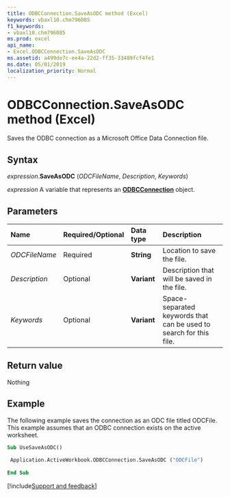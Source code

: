 ```yaml
---
title: ODBCConnection.SaveAsODC method (Excel)
keywords: vbaxl10.chm796085
f1_keywords:
- vbaxl10.chm796085
ms.prod: excel
api_name:
- Excel.ODBCConnection.SaveAsODC
ms.assetid: a499de7c-ee4a-22d2-ff35-33489fcf4fe1
ms.date: 05/01/2019
localization_priority: Normal
---
```



# ODBCConnection.SaveAsODC method (Excel)

Saves the ODBC connection as a Microsoft Office Data Connection file.


## Syntax

_expression_.**SaveAsODC** (_ODCFileName_, _Description_, _Keywords_)

_expression_ A variable that represents an **[ODBCConnection](Excel.ODBCConnection.md)** object.


## Parameters

|Name|Required/Optional|Data type|Description|
|:-----|:-----|:-----|:-----|
| _ODCFileName_|Required| **String**|Location to save the file.|
| _Description_|Optional| **Variant**|Description that will be saved in the file.|
| _Keywords_|Optional| **Variant**|Space-separated keywords that can be used to search for this file.|

## Return value

Nothing


## Example

The following example saves the connection as an ODC file titled ODCFile. This example assumes that an ODBC connection exists on the active worksheet.

```vb
Sub UseSaveAsODC() 
 
 Application.ActiveWorkbook.ODBCConnection.SaveAsODC ("ODCFile") 
 
End Sub
```




[!include[Support and feedback](~/includes/feedback-boilerplate.md)]